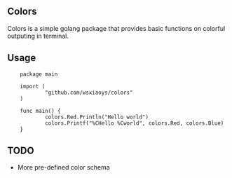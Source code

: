 ## Colors ##
Colors is a simple golang package that provides basic functions on colorful outputing in terminal.

## Usage ##
        package main

        import (
                "github.com/wsxiaoys/colors"
        )

        func main() {
                colors.Red.Println("Hello world")
                colors.Printf("%CHello %Cworld", colors.Red, colors.Blue)
        }

## TODO ##
* More pre-defined color schema
